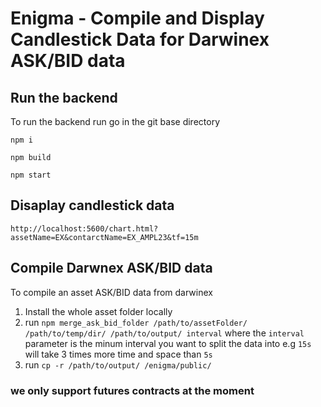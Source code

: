 # Enigma - Compile and Display Candlestick Data for Darwinex ASK/BID data

## Run the backend
To run the backend run go in the git base directory

`npm i`

`npm build`

`npm start`

## Disaplay candlestick data
`http://localhost:5600/chart.html?assetName=EX&contarctName=EX_AMPL23&tf=15m`

## Compile Darwnex ASK/BID data
To compile an asset ASK/BID data from darwinex
1. Install the whole asset folder locally
2. run `npm merge_ask_bid_folder /path/to/assetFolder/ /path/to/temp/dir/ /path/to/output/ interval` where the `interval` parameter is the minum interval you want to split the data into e.g `15s` will take 3 times more time and space than `5s`
3. run `cp -r /path/to/output/ /enigma/public/`

### we only support futures contracts at the moment
